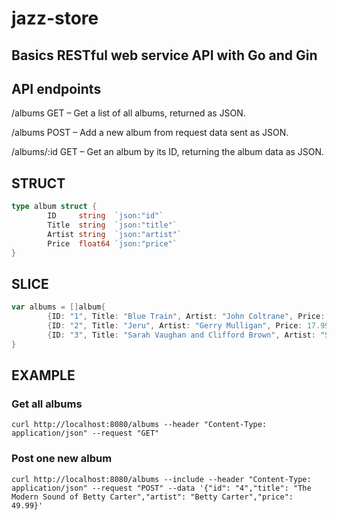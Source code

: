 # jazz-store
## Basics RESTful web service API with Go and Gin
## API endpoints
/albums
    GET – Get a list of all albums, returned as JSON.

/albums
    POST – Add a new album from request data sent as JSON.

/albums/:id
    GET – Get an album by its ID, returning the album data as JSON.

## STRUCT
```go
type album struct {
        ID     string  `json:"id"`
        Title  string  `json:"title"`
        Artist string  `json:"artist"`
        Price  float64 `json:"price"`
}
```
## SLICE
```go
var albums = []album{
        {ID: "1", Title: "Blue Train", Artist: "John Coltrane", Price: 56.99},
        {ID: "2", Title: "Jeru", Artist: "Gerry Mulligan", Price: 17.99},
        {ID: "3", Title: "Sarah Vaughan and Clifford Brown", Artist: "Sarah Vaughan", Price: 39.99},
}
```
## EXAMPLE
### Get all albums
```
curl http://localhost:8080/albums --header "Content-Type: application/json" --request "GET"
```
### Post one new album
```
curl http://localhost:8080/albums --include --header "Content-Type: application/json" --request "POST" --data '{"id": "4","title": "The Modern Sound of Betty Carter","artist": "Betty Carter","price": 49.99}'
```

